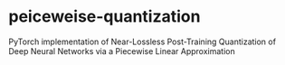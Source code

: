 # peiceweise-quantization
PyTorch implementation of Near-Lossless Post-Training Quantization of Deep Neural Networks via a Piecewise Linear Approximation
